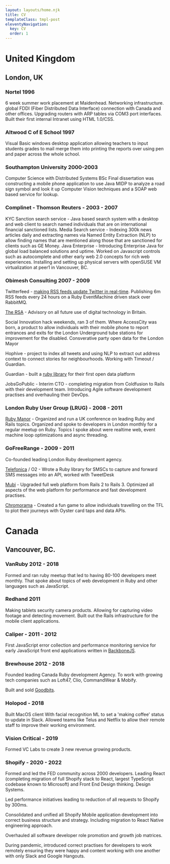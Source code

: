 ```yaml
---
layout: layouts/home.njk
title: CV
templateClass: tmpl-post
eleventyNavigation:
  key: CV
  order: 1
---
```


<div class="cv">

# United Kingdom

## London, UK

### Nortel 1996
6 week summer work placement at Maidenhead. Networking infrastructure. global FDDI (Fiber Distributed Data Interface) connection with Canada and other offices. Upgrading routers with ARP tables via COM3 port interfaces. Built their first internal Intranet using HTML 1.0/CSS.

### Altwood C of E School 1997
Visual Basic windows desktop application allowing teachers to input students grades to mail merge them into printing the reports over using pen and paper across the whole school.

### Southampton University 2000-2003
Computer Science with Distributed Systems BSc
Final dissertation was constructing a mobile phone application to use Java MIDP to analyze a road sign symbol and look it up Computer Vision techniques and a SOAP web based service for lookup.

### Complinet - Thomson Reuters - 2003 - 2007
KYC Sanction search service - Java based search system with a desktop and web client to search named individuals that are on international financial sanctioned lists.
Media Search service - Indexing 300k news articles daily and extracting names via Named Entity Extraction (NLP) to allow finding names that are mentioned along those that are sanctioned for clients such as GE Money.
Java Enterprise - Introducing Enterprise Java for global load balanced solutions and uptime. Worked on Javascript controls such as autocomplete and other early web 2.0 concepts for rich web experiences. Installing and setting up physical servers with openSUSE VM virtualization at peer1 in Vancouver, BC.

### Obimesh Consulting 2007 - 2009
Twitterfeed - [making RSS feeds update Twitter in real-time](https://www.wired.com/story/wireds-guide-to-the-uk-twitterati/). Publishing 6m RSS feeds every 24 hours on a Ruby EventMachine driven stack over RabbitMQ.

[The RSA](https://www.thersa.org) - Advisory on all future use of digital technology in Britain.

Social Innovation hack weekends, ran 3 of them. Where AccessCity was born, a product to allow individuals with their mobile phone to report entrances and exits for the London Underground tube stations for improvement for the disabled.
Consverative party open data for the London Mayor

Hophive - project to index all tweets and using NLP to extract out address context to connect stories for neighbourhoods. Working with Timeout / Guardian.



Guardian - built a [ruby library](https://www.theguardian.com/open-platform/client-libraries) for their first open data platform

JobsGoPublic - Interim CTO - completing migration from Coldfusion to Rails with their development team. Introducing Agile software development practises and overhauling their DevOps.

### London Ruby User Group (LRUG) - 2008 - 2011
[Ruby Manor](http://rubymanor.org) - Organized and run a UK conference on leading Ruby and Rails topics.
Organized and spoke to developers in London monthly for a regular meetup on Ruby. Topics I spoke about were realtime web, event machine loop optimizations and async threading.

### GoFreeRange - 2009 - 2011
Co-founded leading London Ruby development agency.

[Telefonica](https://www.telefonica.com/en/) / O2 - Wrote a Ruby library for SMSCs to capture and forward SMS messages into an API, worked with TweetDesk

[Mubi](https://mubi.com/en/films) - Upgraded full web platform from Rails 2 to Rails 3. Optimized all aspects of the web platform for performance and fast development practises.

[Chromorama](https://www.theguardian.com/technology/2010/dec/04/chromaroma-gameification-mudlark-london) - Created a fun game to allow individuals travelling on the TFL to plot their journeys with Oyster card taps and data APIs.


# Canada
## Vancouver, BC.

### VanRuby 2012 - 2018
Formed and ran ruby meetup that led to having 80-100 developers meet monthly. That spoke about topics of web development in Ruby and other languages such as JavaScript. 

### Redhand 2011
Making tablets security camera products. Allowing for capturing video footage and detecting movement. Built out the Rails infrastructure for the mobile client applications.

### Caliper - 2011 - 2012
First JavaScript error collection and performance monitoring service for early JavaScript front end applications written in [BackboneJS](https://backbonejs.org).

### Brewhouse 2012 - 2018
Founded leading Canada Ruby development Agency. To work with growing tech companies such as Loft47, Clio, CommandWear & Mobify.

Built and sold [Goodbits](https://goodbits.io).

### Holopod - 2018
Built MacOS client With facial recognition ML to set a 'making coffee' status to update in Slack.
Allowed teams like Telus and Netflix to allow their remote staff to improve their working environment.

### Vision Critical - 2019
Formed VC Labs to create 3 new revenue growing products.

### Shopify - 2020 - 2022
Formed and led the FED community across 2000 developers. Leading React (completing migration of full Shopify stack to React, largest TypeScript codebase known to Microsoft) and Front End Design thinking. Design Systems.

Led performance initiatives leading to reduction of all requests to Shopify by 300ms.

Consolidated and unified all Shopify Mobile application development into correct business structure and strategy. Including migration to React Native engineering approach. 

Overhauled all software developer role promotion and growth job matrices. 

During pandemic, introduced correct practises for developers to work remotely ensuring they were happy and content working with one another with only Slack and Google Hangouts. 

</div>
